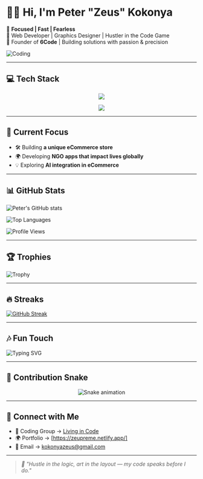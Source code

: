 # 👋🏽 Hi, I'm Peter **"Zeus"** Kokonya  

🎯 **Focused | Fast | Fearless**  
🧠 Web Developer | Graphics Designer | Hustler in the Code Game  
💼 Founder of **6Code** | Building solutions with passion & precision  

![Coding](https://media.giphy.com/media/qgQUggAC3Pfv687qPC/giphy.gif)  

---

## 💻 Tech Stack

<p align="center">
  <!-- Row 1 -->
  <img src="https://skillicons.dev/icons?i=html,css,js,react,php,laravel" />
</p>

<p align="center">
  <!-- Row 2 -->
  <img src="https://skillicons.dev/icons?i=nodejs,express,postgresql,mysql,wordpress,git" />
</p>

---

## 🧠 Current Focus  
- 🛠 Building **a unique eCommerce store**  
- 🌍 Developing **NGO apps that impact lives globally**  
- 💡 Exploring **AI integration in eCommerce**  

---

## 📊 GitHub Stats  
![Peter's GitHub stats](https://github-readme-stats.vercel.app/api?username=ZeusKoko&show_icons=true&theme=radical&count_private=true)  

![Top Languages](https://github-readme-stats.vercel.app/api/top-langs/?username=ZeusKoko&layout=compact&theme=radical)  

![Profile Views](https://komarev.com/ghpvc/?username=ZeusKoko&label=Profile%20Views&color=ff69b4&style=flat)  

---

## 🏆 Trophies  
![Trophy](https://github-profile-trophy.vercel.app/?username=ZeusKoko&theme=radical&margin-w=10&no-frame=true)  

---

## 🔥 Streaks  
[![GitHub Streak](https://github-readme-streak-stats.herokuapp.com/?user=ZeusKoko&theme=radical)](https://git.io/streak-stats)  

---

## 🎶 Fun Touch  
![Typing SVG](https://readme-typing-svg.herokuapp.com?size=22&duration=4000&color=FF7F00&center=true&vCenter=true&lines=Code.+Create.+Conquer.+;Living+in+Code+⚡;Hustle+in+the+Logic%2C+Art+in+the+Layout.)  

---

## 🐍 Contribution Snake  

<p align="center">
  <img src="https://raw.githubusercontent.com/ZeusKoko/ZeusKoko/output/snake.svg" alt="Snake animation" />
</p>

---

## 🔗 Connect with Me  
- 💬 Coding Group → [Living in Code](#)  
- 🌍 Portfolio → [https://zeupreme.netlify.app/]  
- 📧 Email → kokonyazeus@gmail.com  

---

> _🧠 "Hustle in the logic, art in the layout — my code speaks before I do."_  
